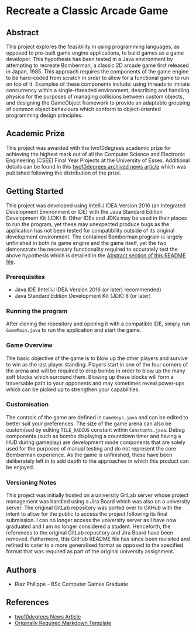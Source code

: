 # Recreate a Classic Arcade Game
## Abstract
This project explores the feasibility in using programming languages, as opposed to pre-built game engine applications, to build games as a game developer. This hypothesis has been tested in a Java environment by attempting to recreate Bomberman, a classic 2D arcade game first released in Japan, 1985. This approach requires the components of the game engine to be hard-coded from scratch in order to allow for a functional game to run on top of it. Examples of these components include: using threads to imitate concurrency within a single-threaded environment, describing and handling physics for the purposes of managing collisions between custom objects, and designing the GameObject framework to provide an adaptable grouping of common object behaviours which conform to object-oriented programming design principles.

## Academic Prize
This project was awarded with the two10degrees academic prize for achieving the highest mark out of all the Computer Science and Electronic Engineering (CSEE) Final Year Projects at the University of Essex. Additional details can be found in this [two10degrees archived news article](https://www.two10degrees.com/news/archives/08-2020) which was published following the distribution of the prize.

## Getting Started
This project was developed using IntelliJ IDEA Version 2016 (an Integrated Development Environment or IDE) with the Java Standard Edition Development Kit (JDK) 8. Other IDEs and JDKs may be used in their places to run the program, yet these may unexpected produce bugs as the application has not been tested for compatibility outside of its original development environment. The contained Bomberman program is largely unfinished in both its game engine and the game itself, yet the two demonstrate the necessary functionality required to accurately test the above hypothesis which is detailed in the [Abstract section of this README file](#abstract).

### Prerequisites
- Java IDE (IntelliJ IDEA Version 2016 (or later) recommended)
- Java Standard Edition Development Kit (JDK) 8 (or later)

### Running the program
After cloning the repository and opening it with a compatible IDE, simply run `GameMain.java` to run the application and start the game.

### Game Overview
The basic objective of the game is to blow up the other players and survive to win as the last player standing. Players start in one of the four corners of the arena and will be required to drop bombs in order to blow up the many soft blocks which surround them. Blowing up these blocks will form a traversable path to your opponents and may sometimes reveal power-ups which can be picked up to strengthen your capabilities.

### Customisation
The controls of the game are defined in `GameKeys.java` and can be edited to better suit your preferences. The size of the game arena can also be customised by editing `TILE_RADIUS` constant within `Constants.java`. Debug components (such as bombs displaying a countdown timer and having a HUD during gameplay) are development mode components that are solely used for the purposes of manual testing and do not represent the core Bomberman experience. As the game is unfinished, these have been deliberately left in to add depth to the approaches in which this product can be enjoyed.

### Versioning Notes
This project was initially hosted on a university GitLab server whose project management was handled using a Jira Board which was also on a university server. The original GitLab repository was ported over to GitHub with the intent to allow for the public to access the project following its final submission. I can no longer access the university server as I have now graduated and I am no longer considered a student. Henceforth, the references to the original GitLab repository and Jira Board have been removed. Futhermore, this GitHub README file has since been revisited and refined to cater to a more generalised format as opposed to the specified format that was required as part of the original university assignment.

## Authors
* Riaz Philippe - BSc Computer Games Graduate

## References
* [two10degrees News Article](https://www.two10degrees.com/news/archives/08-2020)
* [Originally Required Markdown Template](https://cseegit.essex.ac.uk/snippets/8)
